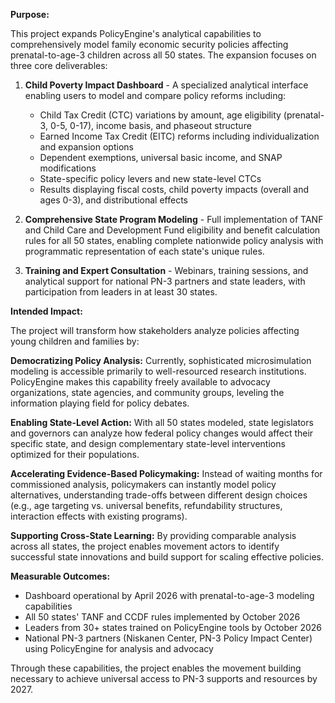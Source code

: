 **Purpose:**

This project expands PolicyEngine's analytical capabilities to comprehensively model family economic security policies affecting prenatal-to-age-3 children across all 50 states. The expansion focuses on three core deliverables:

1. **Child Poverty Impact Dashboard** - A specialized analytical interface enabling users to model and compare policy reforms including:
   - Child Tax Credit (CTC) variations by amount, age eligibility (prenatal-3, 0-5, 0-17), income basis, and phaseout structure
   - Earned Income Tax Credit (EITC) reforms including individualization and expansion options
   - Dependent exemptions, universal basic income, and SNAP modifications
   - State-specific policy levers and new state-level CTCs
   - Results displaying fiscal costs, child poverty impacts (overall and ages 0-3), and distributional effects

2. **Comprehensive State Program Modeling** - Full implementation of TANF and Child Care and Development Fund eligibility and benefit calculation rules for all 50 states, enabling complete nationwide policy analysis with programmatic representation of each state's unique rules.

3. **Training and Expert Consultation** - Webinars, training sessions, and analytical support for national PN-3 partners and state leaders, with participation from leaders in at least 30 states.

**Intended Impact:**

The project will transform how stakeholders analyze policies affecting young children and families by:

**Democratizing Policy Analysis:**
Currently, sophisticated microsimulation modeling is accessible primarily to well-resourced research institutions. PolicyEngine makes this capability freely available to advocacy organizations, state agencies, and community groups, leveling the information playing field for policy debates.

**Enabling State-Level Action:**
With all 50 states modeled, state legislators and governors can analyze how federal policy changes would affect their specific state, and design complementary state-level interventions optimized for their populations.

**Accelerating Evidence-Based Policymaking:**
Instead of waiting months for commissioned analysis, policymakers can instantly model policy alternatives, understanding trade-offs between different design choices (e.g., age targeting vs. universal benefits, refundability structures, interaction effects with existing programs).

**Supporting Cross-State Learning:**
By providing comparable analysis across all states, the project enables movement actors to identify successful state innovations and build support for scaling effective policies.

**Measurable Outcomes:**
- Dashboard operational by April 2026 with prenatal-to-age-3 modeling capabilities
- All 50 states' TANF and CCDF rules implemented by October 2026
- Leaders from 30+ states trained on PolicyEngine tools by October 2026
- National PN-3 partners (Niskanen Center, PN-3 Policy Impact Center) using PolicyEngine for analysis and advocacy

Through these capabilities, the project enables the movement building necessary to achieve universal access to PN-3 supports and resources by 2027.
